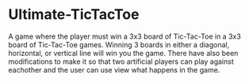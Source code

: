 # Ultimate-TicTacToe
A game where the player must win a 3x3 board of Tic-Tac-Toe in a 3x3 board of Tic-Tac-Toe games. Winning 3 boards in either a diagonal, horizontal, or vertical line will win you the game. There have also been modifications to make it so that two artificial players can play against eachother and the user can use view what happens in the game.
